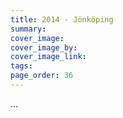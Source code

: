 ```yaml
---
title: 2014 - Jönköping
summary: 
cover_image: 
cover_image_by: 
cover_image_link: 
tags: 
page_order: 36
---
```


...
